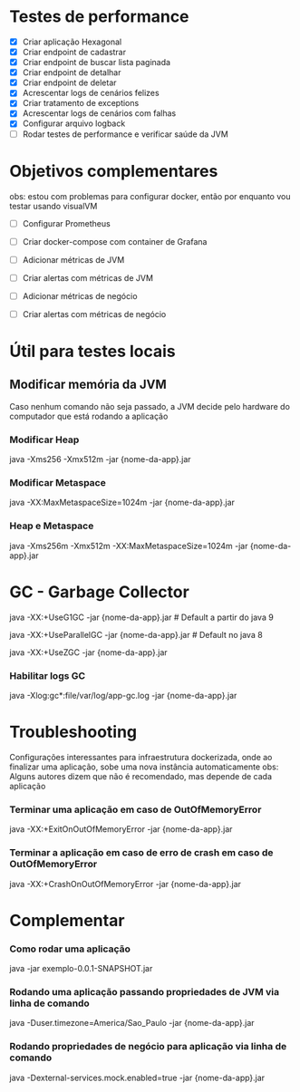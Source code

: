 # Testes de performance

- [x] Criar aplicação Hexagonal
- [x] Criar endpoint de cadastrar
- [x] Criar endpoint de buscar lista paginada
- [x] Criar endpoint de detalhar
- [x] Criar endpoint de deletar
- [x] Acrescentar logs de cenários felizes
- [x] Criar tratamento de exceptions
- [x] Acrescentar logs de cenários com falhas
- [x] Configurar arquivo logback
- [ ] Rodar testes de performance e verificar saúde da JVM

# Objetivos complementares
obs: estou com problemas para configurar docker, então por enquanto vou testar usando visualVM

- [ ] Configurar Prometheus
- [ ] Criar docker-compose com container de Grafana
- [ ] Adicionar métricas de JVM
- [ ] Criar alertas com métricas de JVM
- [ ] Adicionar métricas de negócio
- [ ] Criar alertas com métricas de negócio


# Útil para testes locais

## Modificar memória da JVM

Caso nenhum comando não seja passado, a JVM decide pelo hardware do computador que está rodando a aplicação

### Modificar Heap
java -Xms256 -Xmx512m -jar {nome-da-app}.jar

### Modificar Metaspace
java -XX:MaxMetaspaceSize=1024m -jar {nome-da-app}.jar

### Heap e Metaspace
java -Xms256m -Xmx512m -XX:MaxMetaspaceSize=1024m -jar {nome-da-app}.jar


# GC - Garbage Collector
java -XX:+UseG1GC -jar {nome-da-app}.jar  # Default a partir do java 9  

java -XX:+UseParallelGC -jar {nome-da-app}.jar   # Default no java 8

java -XX:+UseZGC -jar {nome-da-app}.jar  

### Habilitar logs GC
java -Xlog:gc*:file/var/log/app-gc.log -jar {nome-da-app}.jar

# Troubleshooting

Configurações interessantes para infraestrutura dockerizada, onde ao finalizar uma aplicação, sobe uma nova instância automaticamente
obs: Alguns autores dizem que não é recomendado, mas depende de cada aplicação
### Terminar uma aplicação em caso de OutOfMemoryError
java -XX:+ExitOnOutOfMemoryError -jar {nome-da-app}.jar

### Terminar a aplicação em caso de erro de crash em caso de OutOfMemoryError
java -XX:+CrashOnOutOfMemoryError -jar {nome-da-app}.jar


# Complementar
### Como rodar uma aplicação
java -jar exemplo-0.0.1-SNAPSHOT.jar

### Rodando uma aplicação passando propriedades de JVM via linha de comando
java -Duser.timezone=America/Sao_Paulo -jar {nome-da-app}.jar

### Rodando propriedades de negócio para aplicação via linha de comando
java -Dexternal-services.mock.enabled=true -jar {nome-da-app}.jar
